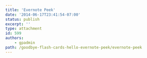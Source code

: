 ```yaml
---
title: 'Evernote Peek'
date: '2014-06-17T23:41:54-07:00'
status: publish
excerpt: ''
type: attachment
id: 599
authors:
    - gpadmin
path: /goodbye-flash-cards-hello-evernote-peek/evernote-peek
---
```

<!DOCTYPE html PUBLIC "-//W3C//DTD HTML 4.0 Transitional//EN" "http://www.w3.org/TR/REC-html40/loose.dtd">
<?xml encoding="UTF-8">

